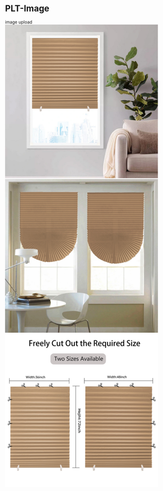 # PLT-Image
image upload
![](https://github.com/1031119383-art/PLT-Image/blob/main/1.1.jpg)
![](https://github.com/1031119383-art/PLT-Image/blob/main/2.jpg)
![](https://github.com/1031119383-art/PLT-Image/blob/main/4.jpg)
